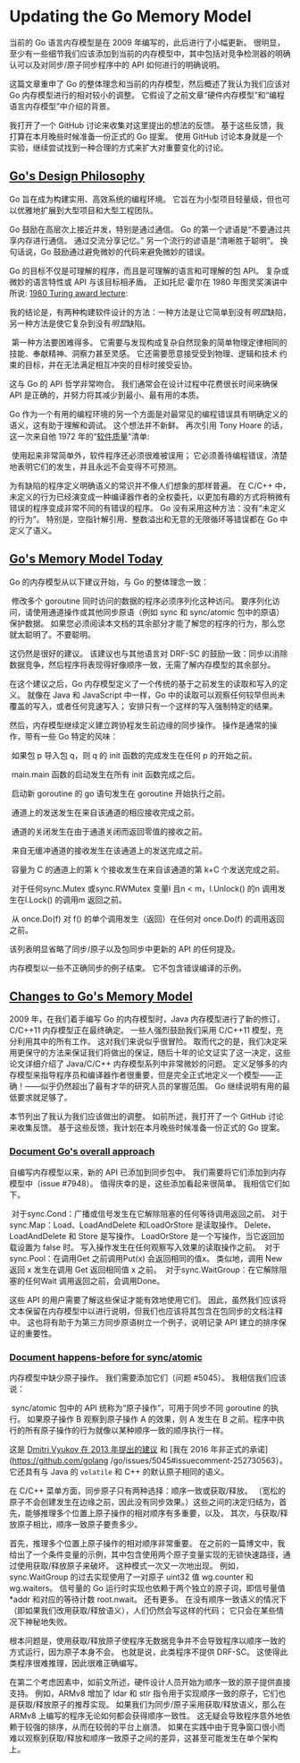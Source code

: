 # Updating the Go Memory Model

当前的 Go 语言内存模型是在 2009 年编写的，此后进行了小幅更新。 很明显，至少有一些细节我们应该添加到当前的内存模型中，其中包括对竞争检测器的明确认可以及对同步/原子同步程序中的 API 如何进行的明确说明。

这篇文章重申了 Go 的整体理念和当前的内存模型，然后概述了我认为我们应该对 Go 内存模型进行的相对较小的调整。 它假设了之前文章“硬件内存模型”和“编程语言内存模型”中介绍的背景。

我打开了一个 GitHub 讨论来收集对这里提出的想法的反馈。 基于这些反馈，我打算在本月晚些时候准备一份正式的 Go 提案。 使用 GitHub 讨论本身就是一个实验，继续尝试找到一种合理的方式来扩大对重要变化的讨论。



## [Go's Design Philosophy](https://research.swtch.com/gomm#gos_design_philosophy)

Go 旨在成为构建实用、高效系统的编程环境。 它旨在为小型项目轻量级，但也可以优雅地扩展到大型项目和大型工程团队。

Go 鼓励在高层次上接近并发，特别是通过通信。  Go 的第一个谚语是“不要通过共享内存进行通信。 通过交流分享记忆。” 另一个流行的谚语是“清晰胜于聪明”。 换句话说，Go 鼓励通过避免微妙的代码来避免微妙的错误。

Go 的目标不仅是可理解的程序，而且是可理解的语言和可理解的包 API。 复杂或微妙的语言特性或 API 与该目标相矛盾。 正如托尼·霍尔在 1980 年图灵奖演讲中所说:  [1980 Turing award lecture](https://www.cs.fsu.edu/~engelen/courses/COP4610/hoare.pdf):

​	我的结论是，有两种构建软件设计的方法：一种方法是让它简单到没有*明显*缺陷，另一种方法是使它复杂到没有*明显*缺陷。

​    第一种方法要困难得多。 它需要与发现构成复杂自然现象的简单物理定律相同的技能、奉献精神、洞察力甚至灵感。 它还需要愿意接受受到物理、逻辑和技术	约束的目标，并在无法满足相互冲突的目标时接受妥协。

这与 Go 的 API 哲学非常吻合。 我们通常会在设计过程中花费很长时间来确保 API 是正确的，并努力将其减少到最小、最有用的本质。



Go 作为一个有用的编程环境的另一个方面是对最常见的编程错误具有明确定义的语义，这有助于理解和调试。 这个想法并不新鲜。 再次引用 Tony Hoare 的话，这一次来自他 1972 年的“[软件质量](https://onlinelibrary.wiley.com/doi/abs/10.1002/spe.4380020202)”清单:

​		使用起来非常简单外，软件程序还必须很难被误用； 它必须善待编程错误，清楚地表明它们的发生，并且永远不会变得不可预测。

为有缺陷的程序定义明确语义的常识并不像人们想象的那样普遍。 在 C/C++ 中，未定义的行为已经演变成一种编译器作者的全权委托，以更加有趣的方式将稍微有错误的程序变成非常不同的有错误的程序。  Go 没有采用这种方法：没有“未定义的行为”。 特别是，空指针解引用、整数溢出和无意的无限循环等错误都在 Go 中定义了语义。



## [Go's Memory Model Today](https://research.swtch.com/gomm#gos_memory_model_today)



Go 的内存模型从以下建议开始，与 Go 的整体理念一致：

​	修改多个 goroutine 同时访问的数据的程序必须序列化这种访问。
​    要序列化访问，请使用通道操作或其他同步原语（例如 sync 和 sync/atomic 包中的原语）保护数据。
​    如果您必须阅读本文档的其余部分才能了解您的程序的行为，那么您就太聪明了。
​    不要聪明。

这仍然是很好的建议。 该建议也与其他语言对 DRF-SC 的鼓励一致：同步以消除数据竞争，然后程序将表现得好像顺序一致，无需了解内存模型的其余部分。

在这个建议之后，Go 内存模型定义了一个传统的基于之前发生的读取和写入的定义。 就像在 Java 和 JavaScript 中一样，Go 中的读取可以观察任何较早但尚未覆盖的写入，或者任何竞速写入； 安排只有一个这样的写入强制特定的结果。



然后，内存模型继续定义建立跨协程发生前边缘的同步操作。 操作是通常的操作，带有一些 Go 特定的风味：

​	如果包 p 导入包 q，则 q 的 init 函数的完成发生在任何 p 的开始之前。

​	main.main 函数的启动发生在所有 init 函数完成之后。

​	启动新 goroutine 的 go 语句发生在 goroutine 开始执行之前。

​	通道上的发送发生在来自该通道的相应接收完成之前。

​	通道的关闭发生在由于通道关闭而返回零值的接收之前。

​	来自无缓冲通道的接收发生在该通道上的发送完成之前。

​	容量为 C 的通道上的第 k 个接收发生在来自该通道的第 k+C 个发送完成之前。

​	对于任何sync.Mutex 或sync.RWMutex 变量l 且n < m，l.Unlock() 的n 调用发生在l.Lock() 的调用m 返回之前。

​	从 once.Do(f) 对 f() 的单个调用发生（返回）在任何对 once.Do(f) 的调用返回之前。

该列表明显省略了同步/原子以及包同步中更新的 API 的任何提及。

内存模型以一些不正确同步的例子结束。 它不包含错误编译的示例。

## [Changes to Go's Memory Model](https://research.swtch.com/gomm#changes_to_gos_memory_model)

2009 年，在我们着手编写 Go 的内存模型时，Java 内存模型进行了新的修订，C/C++11 内存模型正在最终确定。 一些人强烈鼓励我们采用 C/C++11 模型，充分利用其中的所有工作。 这对我们来说似乎很冒险。 取而代之的是，我们决定采用更保守的方法来保证我们将做出的保证，随后十年的论文证实了这一决定，这些论文详细介绍了 Java/C/C++ 内存模型系列中非常微妙的问题。 定义足够多的内存模型来指导程序员和编译器作者很重要，但是完全正式地定义一个模型——正确！——似乎仍然超出了最有才华的研究人员的掌握范围。  Go 继续说明有用的最低要求就足够了。

本节列出了我认为我们应该做出的调整。 如前所述，我打开了一个 GitHub 讨论来收集反馈。 基于这些反馈，我计划在本月晚些时候准备一份正式的 Go 提案。

### [Document Go's overall approach](https://research.swtch.com/gomm#document_gos_overall_approach)

自编写内存模型以来，新的 API 已添加到同步包中。 我们需要将它们添加到内存模型中（issue #7948）。 值得庆幸的是，这些添加看起来很简单。 我相信它们如下。

​	对于sync.Cond：广播或信号发生在它解除阻塞的任何等待调用返回之前。
​    对于sync.Map：Load、LoadAndDelete 和LoadOrStore 是读取操作。  Delete、LoadAndDelete 和 Store 是写操作。  LoadOrStore 是一个写操作，当它返回加载设置为 false 时。 写入操作发生在任何观察写入效果的读取操作之前。
​    对于sync.Pool：在调用Get 之前调用Put(x) 会返回相同的值x。 类似地，调用 New 返回 x 发生在调用 Get 返回相同值 x 之前。
​    对于sync.WaitGroup：在它解除阻塞的任何Wait 调用返回之前，会调用Done。

这些 API 的用户需要了解这些保证才能有效地使用它们。 因此，虽然我们应该将文本保留在内存模型中以进行说明，但我们也应该将其包含在包同步的文档注释中。 这也将有助于为第三方同步原语树立一个例子，说明记录 API 建立的排序保证的重要性。



### [Document happens-before for sync/atomic](https://research.swtch.com/gomm#document_happens-before_for_sync/atomic)

内存模型中缺少原子操作。 我们需要添加它们（问题 #5045）。 我相信我们应该说：

​	sync/atomic 包中的 API 统称为“原子操作”，可用于同步不同 goroutine 的执行。 如果原子操作 B 观察到原子操作 A 的效果，则 A 发生在 B 之前。程序中执行的所有原子操作的行为就像以某种顺序一致的顺序执行一样。

这是 [Dmitri Vyukov 在 2013 年提出的建议](https://github.com/golang/go/issues/5045#issuecomment-66076297) 和 [我在 2016 年非正式的承诺](https://github.com/golang  /go/issues/5045#issuecomment-252730563）。 它还具有与 Java 的 `volatile` 和 C++ 的默认原子相同的语义。

在 C/C++ 菜单方面，同步原子只有两种选择：顺序一致或获取/释放。  （宽松的原子不会创建发生在边缘之前，因此没有同步效果。）这些之间的决定归结为，首先，能够推理多个位置上原子操作的相对顺序有多重要，以及， 其次，与获取/释放原子相比，顺序一致原子要贵多少。

首先，推理多个位置上原子操作的相对顺序非常重要。 在之前的一篇博文中，我给出了一个条件变量的示例，其中包含使用两个原子变量实现的无锁快速路径，通过使用获取/释放原子来破坏。 这种模式一次又一次地出现。 例如，sync.WaitGroup 的过去实现使用了一对原子 uint32 值 wg.counter 和 wg.waiters。 信号量的 Go 运行时实现也依赖于两个独立的原子词，即信号量值 *addr 和对应的等待计数 root.nwait。 还有更多。 在没有顺序一致语义的情况下（即如果我们改用获取/释放语义），人们仍然会写这样的代码； 它只会在某些情况下神秘地失败。

根本问题是，使用获取/释放原子使程序无数据竞争并不会导致程序以顺序一致的方式运行，因为原子本身不会。 也就是说，此类程序不提供 DRF-SC。 这使得此类程序很难推理，因此很难正确编写。

在第二个考虑因素中，如前文所述，硬件设计人员开始为顺序一致的原子提供直接支持。 例如，ARMv8 增加了 ldar 和 stlr 指令用于实现顺序一致的原子，它们也是获取/释放原子的推荐实现。 如果我们为同步/原子采用获取/释放语义，那么在 ARMv8 上编写的程序无论如何都会获得顺序一致性。 这无疑会导致程序意外地依赖于较强的排序，从而在较弱的平台上崩溃。 如果在实践中由于竞争窗口很小而难以观察到获取/释放和顺序一致原子之间的差异，这甚至可能发生在单个架构上。
